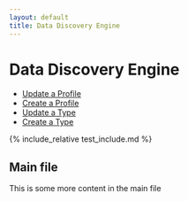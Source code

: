 ```yaml
---
layout: default
title: Data Discovery Engine
---
```


# Data Discovery Engine

- [Update a Profile](update_profile)
- [Create a Profile](new_profile)
- [Update a Type](update_type)
- [Create a Type](new_type)

{% include_relative test_include.md %}

## Main file
This is some more content in the main file